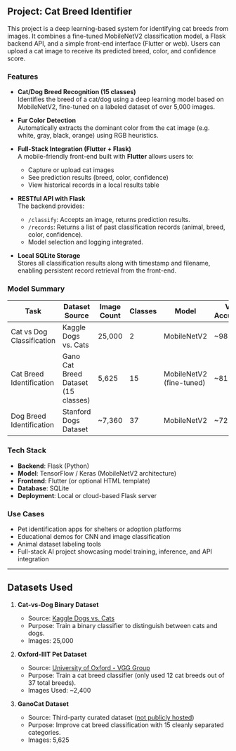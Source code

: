 ## Project: Cat Breed Identifier

This project is a deep learning-based system for identifying cat breeds from images. It combines a fine-tuned MobileNetV2 classification model, a Flask backend API, and a simple front-end interface (Flutter or web). Users can upload a cat image to receive its predicted breed, color, and confidence score.

### Features

- **Cat/Dog Breed Recognition (15 classes)**  
  Identifies the breed of a cat/dog using a deep learning model based on MobileNetV2, fine-tuned on a labeled dataset of over 5,000 images.

- **Fur Color Detection**  
  Automatically extracts the dominant color from the cat image (e.g. white, gray, black, orange) using RGB heuristics.

- **Full-Stack Integration (Flutter + Flask)**  
  A mobile-friendly front-end built with **Flutter** allows users to:
  - Capture or upload cat images
  - See prediction results (breed, color, confidence)
  - View historical records in a local results table

- **RESTful API with Flask**  
  The backend provides:
  - `/classify`: Accepts an image, returns prediction results.
  - `/records`: Returns a list of past classification records (animal, breed, color, confidence).
  - Model selection and logging integrated.

- **Local SQLite Storage**  
  Stores all classification results along with timestamp and filename, enabling persistent record retrieval from the front-end.

### Model Summary

| Task                     | Dataset Source                      | Image Count | Classes | Model                    | Val Accuracy |
|--------------------------|-------------------------------------|-------------|---------|--------------------------|--------------|
| Cat vs Dog Classification| Kaggle Dogs vs. Cats                | 25,000      | 2       | MobileNetV2              | ~98%         |
| Cat Breed Identification | Gano Cat Breed Dataset (15 classes) | 5,625       | 15      | MobileNetV2 (fine-tuned) | ~81%         |
| Dog Breed Identification | Stanford Dogs Dataset               | ~7,360      | 37      | MobileNetV2              | ~72%         |


### Tech Stack

- **Backend**: Flask (Python)
- **Model**: TensorFlow / Keras (MobileNetV2 architecture)
- **Frontend**: Flutter (or optional HTML template)
- **Database**: SQLite
- **Deployment**: Local or cloud-based Flask server

### Use Cases

- Pet identification apps for shelters or adoption platforms
- Educational demos for CNN and image classification
- Animal dataset labeling tools
- Full-stack AI project showcasing model training, inference, and API integration

---





## Datasets Used

1. **Cat-vs-Dog Binary Dataset**
   - Source: [Kaggle Dogs vs. Cats](https://www.kaggle.com/competitions/dogs-vs-cats/data)
   - Purpose: Train a binary classifier to distinguish between cats and dogs.
   - Images: 25,000 

2. **Oxford-IIIT Pet Dataset**
   - Source: [University of Oxford - VGG Group](https://www.robots.ox.ac.uk/~vgg/data/pets/)
   - Purpose: Train a cat breed classifier (only used 12 cat breeds out of 37 total breeds).
   - Images Used: ~2,400 

3. **GanoCat Dataset**
   - Source: Third-party curated dataset ([not publicly hosted](https://www.kaggle.com/datasets/shawngano/gano-cat-breed-image-collection?utm_source=chatgpt.com))
   - Purpose: Improve cat breed classification with 15 cleanly separated categories.
   - Images: 5,625 
